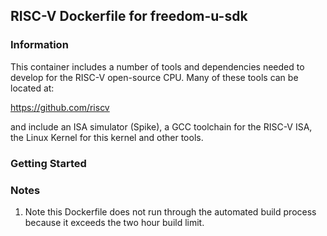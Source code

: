 ## RISC-V Dockerfile for freedom-u-sdk

### Information

This container includes a number of tools and dependencies needed to
develop for the RISC-V open-source CPU. Many of these tools can be
located at:

https://github.com/riscv

and include an ISA simulator (Spike), a GCC toolchain for the RISC-V
ISA, the Linux Kernel for this kernel and other tools.

### Getting Started

### Notes

   1. Note this Dockerfile does not run through the automated build
   process because it exceeds the two hour build limit.
